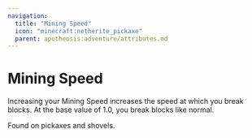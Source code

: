 ```yaml
---
navigation:
  title: "Mining Speed"
  icon: "minecraft:netherite_pickaxe"
  parent: apotheosis:adventure/attributes.md
---
```


# Mining Speed

Increasing your <Color id="blue">Mining Speed</Color> increases the speed at which you break blocks. At the base value of 1.0, you break blocks like normal.

Found on pickaxes and shovels.

